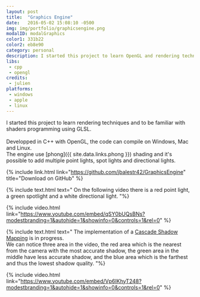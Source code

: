 ```yaml
---
layout: post
title:  "Graphics Engine"
date:   2016-05-02 15:08:10 -0500
img: img/portfolio/graphicsengine.png
modalID: modalGraphics
color1: 331b22
color2: eb8e90
category: personal
description: I started this project to learn OpenGL and rendering techniques.
libs:
 - cpp
 - opengl
credits:
 - julien
platforms:
 - windows
 - apple
 - linux
---
```

I started this project to learn rendering techniques and to be familiar with shaders programming using GLSL.<br/>
<br/>
Developped in C++ with OpenGL, the code can compile on Windows, Mac and Linux.<br/>
The engine use [phong]({{ site.data.links.phong }}) shading and it's possible to add multiple point lights, spot lights and directional lights.

{% include link.html link="https://github.com/jbalestr42/GraphicsEngine" title="Download on GitHub" %}

{% include text.html text="
   On the following video there is a red point light, a green spotlight and a white directional light.
"%}

{% include video.html link="https://www.youtube.com/embed/qSY0bUQsBNs?modestbranding=1&autohide=1&showinfo=0&controls=1&rel=0" %}

{% include text.html text="
   The implementation of a <a href='https://msdn.microsoft.com/en-us/library/windows/desktop/ee416307(v=vs.85).aspx'>Cascade Shadow Mapping</a> is in progress.<br/>
   We can notice three area in the video, the red area which is the nearest from the camera with the most accurate shadow, the green area in the middle have less accurate shadow, and the blue area which is the farthest and thus the lowest shadow quality.
"%}

{% include video.html link="https://www.youtube.com/embed/Vp6IKhyT248?modestbranding=1&autohide=1&showinfo=0&controls=1&rel=0" %}
